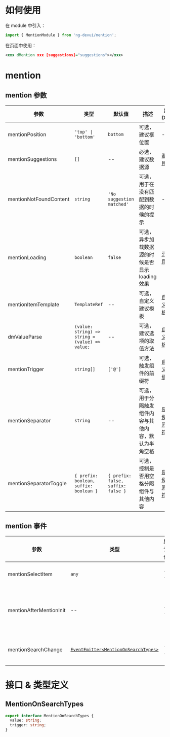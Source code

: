 # 如何使用

在 module 中引入：

```ts
import { MentionModule } from 'ng-devui/mention';
```

在页面中使用：

```xml
<xxx dMention xxx [suggestions]="suggestions"></xxx>
```

# mention

## mention 参数

| 参数                   | 类型                                            | 默认值                             | 描述                                                 | 跳转 Demo                             |
| ---------------------- | ----------------------------------------------- | ---------------------------------- | ---------------------------------------------------- | ------------------------------------- |
| mentionPosition        | `'top' \| 'bottom'`                             | `bottom`                           | 可选，建议框位置                                     | --                                    |
| mentionSuggestions     | `[]`                                            | --                                 | 必选，建议数据源                                     | [基本用法](demo#basic-usage)          |
| mentionNotFoundContent | `string`                                        | `'No suggestion matched' `         | 可选，用于在没有匹配到数据的时候的提示               | --                                    |
| mentionLoading         | `boolean`                                       | `false`                            | 可选，异步加载数据源的时候是否显示 loading 效果      | [异步用法](demo#async-usage)          |
| mentionItemTemplate    | `TemplateRef`                                   | --                                 | 可选，自定义建议模板                                 | [自定义模板](demo#custom-template)    |
| dmValueParse           | `(value: string) => string = (value) => value;` | --                                 | 可选，建议选项的取值方法                             | [自定义模板](demo#custom-template)    |
| mentionTrigger         | `string[]`                                      | `['@']`                            | 可选，触发组件的前缀符                               | [自定义前缀](demo#custom-prefix)      |
| mentionSeparator         | `string`                                        | --                                 | 可选，用于分隔触发组件内容与其他内容，默认为半角空格 | [是否使用间隔符](demo#use-separator) |
| mentionSeparatorToggle   | `{ prefix: boolean,`<br>`suffix: boolean }`     | `{ prefix: false, suffix: false }` | 可选，控制是否用空格分隔组件与其他内容               | [是否使用间隔符](demo#use-separator) |

## mention 事件

| 参数                    | 类型                                                          | 默认值 | 描述                               | 跳转 Demo                        |
| ----------------------- | ------------------------------------------------------------- | ------ | ---------------------------------- | -------------------------------- |
| mentionSelectItem       | `any`                                                         | --     | 可选，触发选中建议                 | [基本用法](demo#basic-usage)     |
| mentionAfterMentionInit | --                                                            | --     | 可选，在指令初始化之后返回指令实例 | [基本用法](demo#basic-usage)     |
| mentionSearchChange     | [`EventEmitter<MentionOnSearchTypes>`](#MentionOnSearchTypes) | --     | 可选，输入框 change 事件           | [自定义前缀](demo#custom-prefix) |

# 接口 & 类型定义

## MentionOnSearchTypes

```ts
export interface MentionOnSearchTypes {
  value: string;
  trigger: string;
}
```
